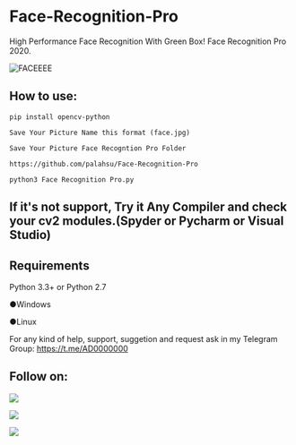 # Face-Recognition-Pro
High Performance Face Recognition With Green Box! Face Recognition Pro 2020.

![FACEEEE](https://user-images.githubusercontent.com/49250151/98331943-dd16bb80-2027-11eb-8679-7fee2d8dc64a.PNG)

## How to use:
`pip install opencv-python`

`Save Your Picture Name this format (face.jpg)`

`Save Your Picture Face Recogntion Pro Folder`

`https://github.com/palahsu/Face-Recognition-Pro`

`python3 Face Recognition Pro.py`

## If it's not support, Try it Any Compiler and check your cv2 modules.(Spyder or Pycharm or Visual Studio)

## Requirements
Python 3.3+ or Python 2.7

●Windows

●Linux

For any kind of help, support, suggetion and request ask in my Telegram Group:
https://t.me/AD0000000

## Follow on:
<p align="left">
<a href="https://github.com/palahsu"><img src="https://img.shields.io/badge/GitHub-Follow%20on%20GitHub-inactive.svg?logo=github"></a>
</p><p align="left">
<a href="https://twitter.com/palashgamer"><img src="https://img.shields.io/badge/Twitter-Follow%20on%20Twitter-informational.svg?logo=twitter"></a>
</p><p align="left">
<a href="https://facebook.com/Aduri.knox"><img src="https://img.shields.io/badge/Facebook-Follow%20on%20Facebook-blue.svg?logo=facebook"></a>
</p><p align="left">
